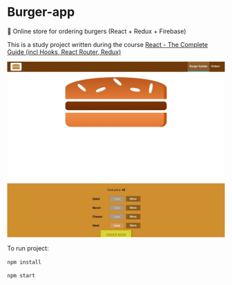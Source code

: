 # Burger-app
🍔 Online store for ordering burgers (React + Redux + Firebase)

This is a study project written during the course [React - The Complete Guide (incl Hooks, React Router, Redux)](https://www.udemy.com/course/react-the-complete-guide-incl-redux)

![](https://github.com/Agoreev/burger-app/blob/master/burger.gif)

To run project:

`npm install`

`npm start`
